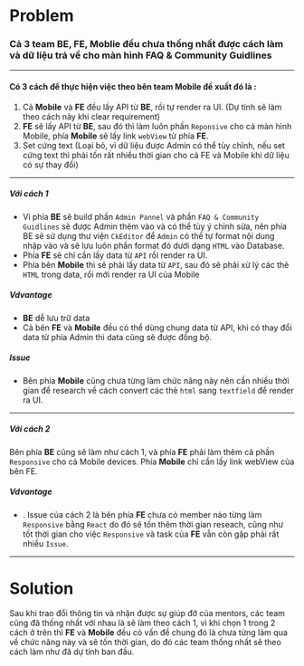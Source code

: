 # Problem 
### Cả 3 team BE, FE, Moblie đều chưa thống nhất được cách làm và dữ liệu trả về cho màn hình FAQ & Community Guidlines
***
#### Có 3 cách để thực hiện việc theo bên team Mobile đề xuất đó là :
1. Cả **Mobile** và **FE** đều lấy API từ **BE**, rồi tự render ra UI. (Dự tính sẽ làm theo cách này khi clear requirement)
2. **FE** sẽ lấy API từ **BE**, sau đó thì làm luôn phần `Reponsive` cho cả màn hình Mobile, phía **Mobile** sẽ lấy link `webView` từ phía **FE**.
3. Set cứng text (Loại bỏ, vì dữ liệu được Admin có thể tùy chỉnh, nếu set cứng text thì phải tốn rất nhiều thời gian cho cả FE và Mobile khi dữ liệu có sự thay đổi)
---
##### Với cách 1
- Vì phía **BE** sẽ build phần `Admin Pannel` và phần `FAQ & Community Guidlines` sẽ được Admin thêm vào và có thể tùy ý chỉnh sửa, nên phía BE sẽ sử dụng thư viện `CkEditor` để `Admin` có thể tự format nội dung nhập vào và sẽ lưu luôn phần format đó dưới dạng `HTML` vào Database. 
- Phía **FE** sẽ chỉ cần lấy data từ `API` rồi render ra UI. 
- Phía bên **Mobile** thì sẽ phải lấy data từ `API`, sau đó sẽ phải xử lý các thẻ `HTML` trong data, rồi mới render ra UI của Mobile
##### Vdvantage
- **BE** dễ lưu trữ data
- Cả bên **FE** và **Mobile** đều có thể dùng chung data từ API, khi có thay đổi data từ phía Admin thì data cũng sẽ được đồng bộ.
##### Issue 
- Bên phía **Mobile** cũng chưa từng làm chức năng này nên cần nhiều thời gian để research về cách convert các thẻ `html` sang `textfield` để render ra UI.
---
##### Với cách 2
Bên phía **BE** cũng sẽ làm như cách 1, và phía **FE** phải làm thêm cả phần `Responsive` cho cả Mobile devices.
Phía **Mobile** chỉ cần lấy link webView của bên FE.
##### Vdvantage
- .
Issue của cách 2 là bên phía **FE** chưa có member nào từng làm `Responsive` bằng `React` do đó sẽ tốn thêm thời gian reseach, cũng như tốt thời gian cho việc `Responsive` và task của **FE** vẫn còn gặp phải rất nhiều `Issue`.
---
# Solution
Sau khi trao đổi thông tin và nhận được sự giúp đỡ của mentors, các team cũng đã thống nhất với nhau là sẽ làm theo cách 1, vì khi chọn 1 trong 2 cách ở trên thì **FE** và **Mobile** đều có vấn đề chung đó là chưa từng làm qua về chức năng này và sẽ tốn thời gian, do đó các team thống nhất sẽ theo cách làm như đã dự tính ban đầu.
